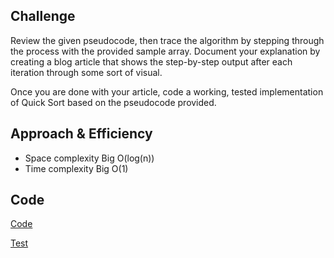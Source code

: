 ## Challenge
Review the given pseudocode, then trace the algorithm by stepping through the process with the provided sample array. Document your explanation by creating a blog article that shows the step-by-step output after each iteration through some sort of visual.

Once you are done with your article, code a working, tested implementation of Quick Sort based on the pseudocode provided.

## Approach & Efficiency

- Space complexity Big O(log(n))
- Time complexity Big O(1)

## Code

[Code](./challlenge28/quick_sort.py)

[Test](./tests/test_challenge28.py)
